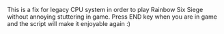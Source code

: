 This is a fix for legacy CPU system in order to play Rainbow Six Siege without annoying stuttering in game. Press END key when you are in game and the script will make it enjoyable again :)
